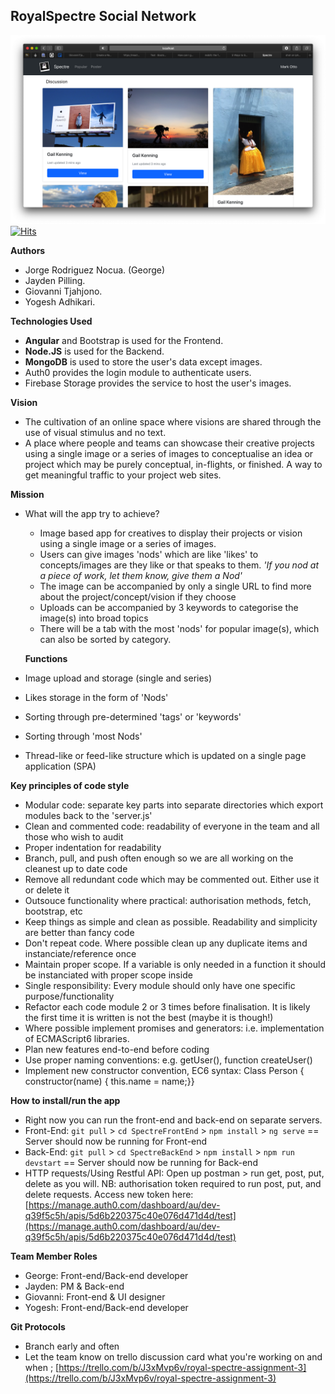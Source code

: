 ## RoyalSpectre Social Network
![MainPage1.png](https://github.com/jrodriguez19/RoyalSpectreProject/blob/master/SpectreFrontEnd/screenshots/MainPage1.png?raw=true)
[![Hits](https://hits.seeyoufarm.com/api/count/incr/badge.svg?url=https%3A%2F%2Fgithub.com%2Fjrodriguez19%2FRoyalSpectreProject&count_bg=%2379C83D&title_bg=%23555555&icon=&icon_color=%23E7E7E7&title=hits&edge_flat=false)](https://hits.seeyoufarm.com)

**Authors**
-   Jorge Rodriguez Nocua. (George)
-   Jayden Pilling.
-   Giovanni Tjahjono.
-   Yogesh Adhikari.

**Technologies Used**
- **Angular** and Bootstrap is used for the Frontend.
- **Node.JS** is used for the Backend.
- **MongoDB** is used to store the user's data except images.
- Auth0 provides the login module to authenticate users.
- Firebase Storage provides the service to host the user's images.

**Vision**

-   The cultivation of an online space where visions are shared through the use of visual stimulus and no text.
-   A place where people and teams can showcase their creative projects using a single image or a series of images to conceptualise an idea or project which may be purely conceptual, in-flights, or finished. A way to get meaningful traffic to your project web sites.

**Mission**

-   What will the app try to achieve?
    
    -   Image based app for creatives to display their projects or vision using a single image or a series of images.
    -   Users can give images 'nods' which are like 'likes' to concepts/images are they like or that speaks to them.  _'If you nod at a piece of work, let them know, give them a Nod'_
    -   The image can be accompanied by only a single URL to find more about the project/concept/vision if they choose
    -   Uploads can be accompanied by 3 keywords to categorise the image(s) into broad topics
    -   There will be a tab with the most 'nods' for popular image(s), which can also be sorted by category.
    
    **Functions**
    
-   Image upload and storage (single and series)
    
-   Likes storage in the form of 'Nods'
    
-   Sorting through pre-determined 'tags' or 'keywords'
    
-   Sorting through 'most Nods'
    
-   Thread-like or feed-like structure which is updated on a single page application (SPA)
    

**Key principles of code style**

-   Modular code: separate key parts into separate directories which export modules back to the 'server.js'
-   Clean and commented code: readability of everyone in the team and all those who wish to audit
-   Proper indentation for readability
-   Branch, pull, and push often enough so we are all working on the cleanest up to date code
-   Remove all redundant code which may be commented out. Either use it or delete it
-   Outsouce functionality where practical: authorisation methods, fetch, bootstrap, etc
-   Keep things as simple and clean as possible. Readability and simplicity are better than fancy code
-   Don't repeat code. Where possible clean up any duplicate items and instanciate/reference once
-   Maintain proper scope. If a variable is only needed in a function it should be instanciated with proper scope inside
-   Single responsibility: Every module should only have one specific purpose/functionality
-   Refactor each code module 2 or 3 times before finalisation. It is likely the first time it is written is not the best (maybe it is though!)
-   Where possible implement promises and generators: i.e. implementation of ECMAScript6 libraries.
-   Plan new features end-to-end before coding
-   Use proper naming conventions: e.g. getUser(), function createUser()
-   Implement new constructor convention, EC6 syntax: Class Person { constructor(name) { this.name = name;}}

**How to install/run the app**

-   Right now you can run the front-end and back-end on separate servers.
-   Front-End:  `git pull`  >  `cd SpectreFrontEnd`  >  `npm install`  >  `ng serve`  == Server should now be running for Front-end
-   Back-End:  `git pull`  >  `cd SpectreBackEnd`  >  `npm install`  >  `npm run devstart`  == Server should now be running for Back-end
-   HTTP requests/Using Restful API: Open up postman > run get, post, put, delete as you will. NB: authorisation token required to run post, put, and delete requests. Access new token here:  [https://manage.auth0.com/dashboard/au/dev-q39f5c5h/apis/5d6b220375c40e076d471d4d/test](https://manage.auth0.com/dashboard/au/dev-q39f5c5h/apis/5d6b220375c40e076d471d4d/test)

**Team Member Roles**

-   George: Front-end/Back-end developer
-   Jayden: PM & Back-end
-   Giovanni: Front-end & UI designer
-   Yogesh: Front-end/Back-end developer

**Git Protocols**

-   Branch early and often
-   Let the team know on trello discussion card what you're working on and when ;  [https://trello.com/b/J3xMvp6v/royal-spectre-assignment-3](https://trello.com/b/J3xMvp6v/royal-spectre-assignment-3)

